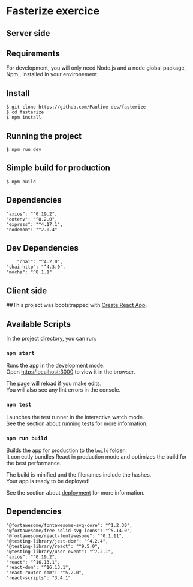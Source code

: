# Fasterize exercice 

## Server side 

## Requirements

For development, you will only need Node.js and a node global package, Npm , installed in your environement.

## Install

    $ git clone https://github.com/Pauline-dcs/fasterize
    $ cd fasterize
    $ npm install


## Running the project

    $ npm run dev

## Simple build for production

    $ npm build
    
 ## Dependencies 

	"axios": "^0.19.2",
	"dotenv": "^8.2.0",
	"express": "^4.17.1",
	"nodemon": "^2.0.4"
    
## Dev Dependencies 
    
    	"chai": "^4.2.0",
	"chai-http": "^4.3.0",
 	"mocha": "^8.1.1"
    
    

## Client side 

##This project was bootstrapped with [Create React App](https://github.com/facebook/create-react-app).
 
## Available Scripts

In the project directory, you can run:

### `npm start`

Runs the app in the development mode.<br />
Open [http://localhost:3000](http://localhost:3000) to view it in the browser.

The page will reload if you make edits.<br />
You will also see any lint errors in the console.

### `npm test`

Launches the test runner in the interactive watch mode.<br />
See the section about [running tests](https://facebook.github.io/create-react-app/docs/running-tests) for more information.

### `npm run build`

Builds the app for production to the `build` folder.<br />
It correctly bundles React in production mode and optimizes the build for the best performance.

The build is minified and the filenames include the hashes.<br />
Your app is ready to be deployed!

See the section about [deployment](https://facebook.github.io/create-react-app/docs/deployment) for more information.

## Dependencies 

	"@fortawesome/fontawesome-svg-core": "^1.2.30",
	"@fortawesome/free-solid-svg-icons": "^5.14.0",
	"@fortawesome/react-fontawesome": "^0.1.11",
	"@testing-library/jest-dom": "^4.2.4",
	"@testing-library/react": "^9.5.0",
	"@testing-library/user-event": "^7.2.1",
	"axios": "^0.19.2",
	"react": "^16.13.1",
	"react-dom": "^16.13.1",
	"react-router-dom": "^5.2.0",
	"react-scripts": "3.4.1"
    
 
